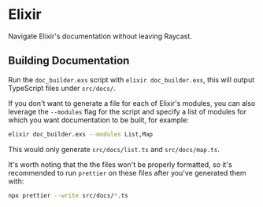 # Elixir

Navigate Elixir's documentation without leaving Raycast.

## Building Documentation

Run the `doc_builder.exs` script with `elixir doc_builder.exs`, this will output TypeScript files under `src/docs/`.

If you don't want to generate a file for each of Elixir's modules, you can also leverage the `--modules` flag for the
script and specify a list of modules for which you want documentation to be built, for example:

```sh
elixir doc_builder.exs --modules List,Map
```

This would only generate `src/docs/list.ts` and `src/docs/map.ts`.

It's worth noting that the the files won't be properly formatted, so it's recommended to run `prettier` on these files
after you've generated them with:

```sh
npx prettier --write src/docs/*.ts
```
